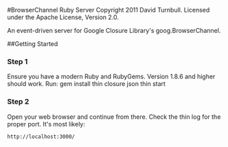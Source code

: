 #BrowserChannel Ruby Server
Copyright 2011 David Turnbull. Licensed under the Apache License, Version 2.0.

An event-driven server for Google Closure Library's goog.BrowserChannel.

##Getting Started

### Step 1
Ensure you have a modern Ruby and RubyGems.
Version 1.8.6 and higher should work.  Run:
    gem install thin closure json
    thin start

### Step 2
Open your web browser and continue from there.
Check the thin log for the proper port.
It's most likely:

    http://localhost:3000/
